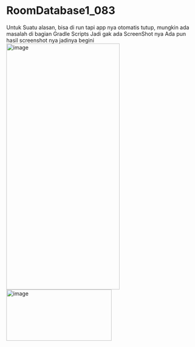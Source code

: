 ﻿# RoomDatabase1_083
Untuk Suatu alasan, bisa di run tapi app nya otomatis tutup, mungkin ada masalah di bagian Gradle Scripts
Jadi gak ada ScreenShot nya
Ada pun hasil screenshot nya jadinya begini
<img width="298" height="649" alt="image" src="https://github.com/user-attachments/assets/e4e33a37-f61d-4240-a259-458e1581970b" />
<img width="277" height="135" alt="image" src="https://github.com/user-attachments/assets/77e9e30c-5515-4e5c-9bfe-df3fc1a00be6" />


